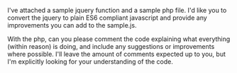 I've attached a sample jquery function and a sample php file. 
I'd like you to convert the jquery to plain ES6 compliant javascript and provide any improvements you can add to the sample.js.

With the php, can you please comment the code explaining what everything (within reason) is doing, and include any suggestions or improvements where possible. 
I'll leave the amount of comments expected up to you, but I'm explicitly looking for your understanding of the code.
